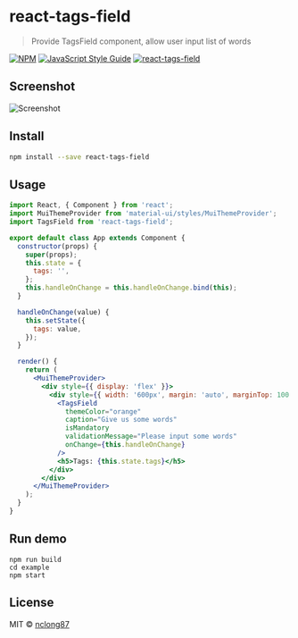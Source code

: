# react-tags-field

> Provide TagsField component, allow user input list of words

[![NPM](https://img.shields.io/npm/v/react-tags-field.svg)](https://www.npmjs.com/package/react-tags-field) [![JavaScript Style Guide](https://img.shields.io/badge/code_style-standard-brightgreen.svg)](https://standardjs.com) [![react-tags-field](http://img.shields.io/npm/dm/react-tags-field.svg)](https://www.npmjs.com/package/react-tags-field)

## Screenshot
![Screenshot](https://i.imgur.com/0dcF5Sa.png)

## Install

```bash
npm install --save react-tags-field
```

## Usage

```jsx
import React, { Component } from 'react';
import MuiThemeProvider from 'material-ui/styles/MuiThemeProvider';
import TagsField from 'react-tags-field';

export default class App extends Component {
  constructor(props) {
    super(props);
    this.state = {
      tags: '',
    };
    this.handleOnChange = this.handleOnChange.bind(this);
  }

  handleOnChange(value) {
    this.setState({
      tags: value,
    });
  }

  render() {
    return (
      <MuiThemeProvider>
        <div style={{ display: 'flex' }}>
          <div style={{ width: '600px', margin: 'auto', marginTop: 100 }}>
            <TagsField
              themeColor="orange"
              caption="Give us some words"
              isMandatory
              validationMessage="Please input some words"
              onChange={this.handleOnChange}
            />
            <h5>Tags: {this.state.tags}</h5>
          </div>
        </div>
      </MuiThemeProvider>
    );
  }
}


```

## Run demo

```
npm run build
cd example
npm start
```

## License

MIT © [nclong87](https://github.com/nclong87)
